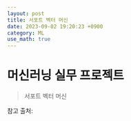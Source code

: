 ```yaml
---
layout: post
title: 서포트 벡터 머신
date: 2023-09-02 19:20:23 +0900
category: ML 
use_math: true
---
```

# 머신러닝 실무 프로젝트
      
> 서포트 벡터 머신  


참고 출처:  

